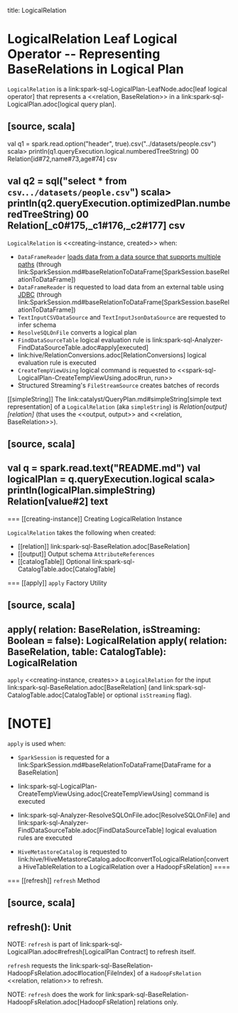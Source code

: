 title: LogicalRelation

# LogicalRelation Leaf Logical Operator -- Representing BaseRelations in Logical Plan

`LogicalRelation` is a link:spark-sql-LogicalPlan-LeafNode.adoc[leaf logical operator] that represents a <<relation, BaseRelation>> in a link:spark-sql-LogicalPlan.adoc[logical query plan].

[source, scala]
----
val q1 = spark.read.option("header", true).csv("../datasets/people.csv")
scala> println(q1.queryExecution.logical.numberedTreeString)
00 Relation[id#72,name#73,age#74] csv

val q2 = sql("select * from `csv`.`../datasets/people.csv`")
scala> println(q2.queryExecution.optimizedPlan.numberedTreeString)
00 Relation[_c0#175,_c1#176,_c2#177] csv
----

`LogicalRelation` is <<creating-instance, created>> when:

* `DataFrameReader` [loads data from a data source that supports multiple paths](../DataFrameReader.md#load) (through link:SparkSession.md#baseRelationToDataFrame[SparkSession.baseRelationToDataFrame])
* `DataFrameReader` is requested to load data from an external table using [JDBC](../DataFrameReader.md#jdbc) (through link:SparkSession.md#baseRelationToDataFrame[SparkSession.baseRelationToDataFrame])
* `TextInputCSVDataSource` and `TextInputJsonDataSource` are requested to infer schema
* `ResolveSQLOnFile` converts a logical plan
* `FindDataSourceTable` logical evaluation rule is link:spark-sql-Analyzer-FindDataSourceTable.adoc#apply[executed]
* link:hive/RelationConversions.adoc[RelationConversions] logical evaluation rule is executed
* `CreateTempViewUsing` logical command is requested to <<spark-sql-LogicalPlan-CreateTempViewUsing.adoc#run, run>>
* Structured Streaming's `FileStreamSource` creates batches of records

[[simpleString]]
The link:catalyst/QueryPlan.md#simpleString[simple text representation] of a `LogicalRelation` (aka `simpleString`) is *Relation[output] [relation]* (that uses the <<output, output>> and <<relation, BaseRelation>>).

[source, scala]
----
val q = spark.read.text("README.md")
val logicalPlan = q.queryExecution.logical
scala> println(logicalPlan.simpleString)
Relation[value#2] text
----

=== [[creating-instance]] Creating LogicalRelation Instance

`LogicalRelation` takes the following when created:

* [[relation]] link:spark-sql-BaseRelation.adoc[BaseRelation]
* [[output]] Output schema `AttributeReferences`
* [[catalogTable]] Optional link:spark-sql-CatalogTable.adoc[CatalogTable]

=== [[apply]] `apply` Factory Utility

[source, scala]
----
apply(
  relation: BaseRelation,
  isStreaming: Boolean = false): LogicalRelation
apply(
  relation: BaseRelation,
  table: CatalogTable): LogicalRelation
----

`apply` <<creating-instance, creates>> a `LogicalRelation` for the input link:spark-sql-BaseRelation.adoc[BaseRelation] (and link:spark-sql-CatalogTable.adoc[CatalogTable] or optional `isStreaming` flag).

[NOTE]
====
`apply` is used when:

* `SparkSession` is requested for a link:SparkSession.md#baseRelationToDataFrame[DataFrame for a BaseRelation]

* link:spark-sql-LogicalPlan-CreateTempViewUsing.adoc[CreateTempViewUsing] command is executed

* link:spark-sql-Analyzer-ResolveSQLOnFile.adoc[ResolveSQLOnFile] and link:spark-sql-Analyzer-FindDataSourceTable.adoc[FindDataSourceTable] logical evaluation rules are executed

* `HiveMetastoreCatalog` is requested to link:hive/HiveMetastoreCatalog.adoc#convertToLogicalRelation[convert a HiveTableRelation to a LogicalRelation over a HadoopFsRelation]
====

=== [[refresh]] `refresh` Method

[source, scala]
----
refresh(): Unit
----

NOTE: `refresh` is part of link:spark-sql-LogicalPlan.adoc#refresh[LogicalPlan Contract] to refresh itself.

`refresh` requests the link:spark-sql-BaseRelation-HadoopFsRelation.adoc#location[FileIndex] of a `HadoopFsRelation` <<relation, relation>> to refresh.

NOTE: `refresh` does the work for link:spark-sql-BaseRelation-HadoopFsRelation.adoc[HadoopFsRelation] relations only.
